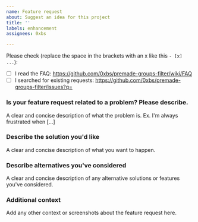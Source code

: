 ```yaml
---
name: Feature request
about: Suggest an idea for this project
title: ''
labels: enhancement
assignees: 0xbs

---
```


Please check (replace the space in the brackets with an x like this `- [x] ...`):
- [ ]  I read the FAQ:  https://github.com/0xbs/premade-groups-filter/wiki/FAQ
- [ ]  I searched for existing requests:  https://github.com/0xbs/premade-groups-filter/issues?q=

### Is your feature request related to a problem? Please describe.
A clear and concise description of what the problem is. Ex. I'm always frustrated when [...]

### Describe the solution you'd like
A clear and concise description of what you want to happen.

### Describe alternatives you've considered
A clear and concise description of any alternative solutions or features you've considered.

### Additional context
Add any other context or screenshots about the feature request here.
